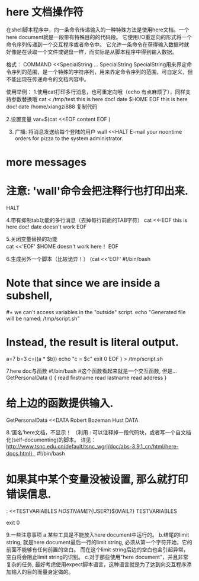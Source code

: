 # here 文档操作符

在shell脚本程序中，向一条命令传递输入的一种特殊方法是使用here文档。一个here document就是一段带有特殊目的的代码段。
它使用I/O重定向的形式将一个命令序列传递到一个交互程序或者命令中。
它允许一条命令在获得输入数据时就好像是在读取一个文件或键盘一样，而实际是从脚本程序中得到输入数据。

格式：
COMMAND <<SpecialString
...
SpecialString
SpecialString用来界定命令序列的范围，是一个特殊的字符序列，用来界定命令序列的范围，可自定义，但不能出现在传递命令的文档内容中。

使用举例：
1.使用cat打印多行消息，也可重定向哦（echo 有点麻烦了），同样支持参数替换哦
cat <<EOF > /tmp/test
this is here doc!
date
$HOME
EOF
this is here doc!
date
/home/xiangzi888
复制代码

2.设置变量
var=$(cat <<EOF
content
EOF
)

3. 广播: 将消息发送给每个登陆的用户
wall <<HALT
E-mail your noontime orders for pizza to the system administrator.
# more messages
# 注意: 'wall'命令会把注释行也打印出来. 
HALT

4.带有抑制tab功能的多行消息（去掉每行前面的TAB字符）
cat <<-EOF
this is here doc!
date doesn't work
EOF

5.关闭变量替换的功能  
cat <<'EOF'
$HOME
doesn't work here！
EOF

6.生成另外一个脚本（比较诡异！）
(cat <<'EOF'
#!/bin/bash
#  Note that since we are inside a subshell,
#+ we can't access variables in the "outside" script.
echo "Generated file will be named:  /tmp/script.sh"
#  Instead, the result is literal output.
a=7
b=3
c=$(($a * $b))
echo "c = $c"
exit 0
EOF
) > /tmp/script.sh

7.here doc与函数
#!/bin/bash
#这个函数看起来就是一个交互函数, 但是... 
GetPersonalData ()
{
    read firstname
    read lastname
    read address
}

# 给上边的函数提供输入.
GetPersonalData <<DATA
Robert
Bozeman
Hust
DATA

8.‘匿名’here文档，不显示！
（利用 : 可以注释掉一段代码块，或者写一个自文档化(self-documenting)的脚本。
详见：http://www.tsnc.edu.cn/default/tsnc_wgrj/doc/abs-3.9.1_cn/html/here-docs.html）
#!/bin/bash
# 如果其中某个变量没被设置, 那么就打印错误信息.  
: <<TESTVARIABLES
${HOSTNAME?}${USER?}${MAIL?}
TESTVARIABLES

exit 0

9.一些注意事项
a.某些工具是不能放入here document中运行的。
b.结尾的limit string, 就是here document最后一行的limit string, 必须从第一个字符开始，它的前面不能够有任何前置的空白。
而在这个limit string后边的空白也会引起异常，空白将会阻止limit string的识别。
c.对于那些使用"here document"，并且非常复杂的任务, 最好考虑使用expect脚本语言，这种语言就是为了达到向交互程序添加输入的目的而量身定做的。
